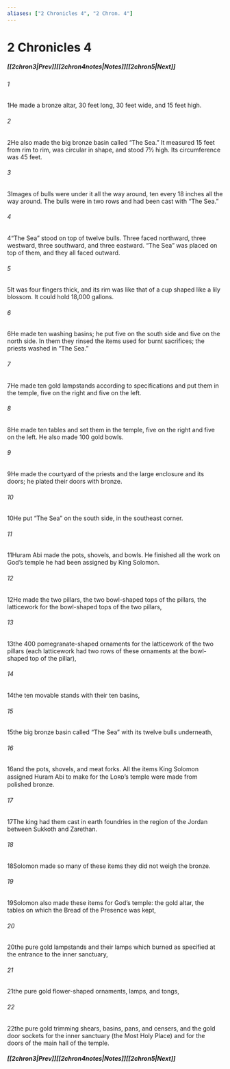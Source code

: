```yaml
---
aliases: ["2 Chronicles 4", "2 Chron. 4"]
---
```

# 2 Chronicles 4
##### <span class=arrow-left></span>[[2chron3|Prev]]<span class=navigation-separator></span>[[2chron4notes|Notes]]<span class=navigation-separator></span>[[2chron5|Next]]<span class=arrow-right></span>
###### 1
<span class=verse-first>1</span>He made a bronze altar, 30 feet long, 30 feet wide, and 15 feet high.
###### 2
<span class=verse-body>2</span>He also made the big bronze basin called “The Sea.” It measured 15 feet from rim to rim, was circular in shape, and stood 7½ high. Its circumference was 45 feet.
###### 3
<span class=verse-body>3</span>Images of bulls were under it all the way around, ten every 18 inches all the way around. The bulls were in two rows and had been cast with “The Sea.”
###### 4
<span class=verse-body>4</span>“The Sea” stood on top of twelve bulls. Three faced northward, three westward, three southward, and three eastward. “The Sea” was placed on top of them, and they all faced outward.
###### 5
<span class=verse-body>5</span>It was four fingers thick, and its rim was like that of a cup shaped like a lily blossom. It could hold 18,000 gallons.
###### 6
<span class=verse-body>6</span>He made ten washing basins; he put five on the south side and five on the north side. In them they rinsed the items used for burnt sacrifices; the priests washed in “The Sea.”
<div class=paragraph-break></div>

###### 7
<span class=verse-first>7</span>He made ten gold lampstands according to specifications and put them in the temple, five on the right and five on the left.
###### 8
<span class=verse-body>8</span>He made ten tables and set them in the temple, five on the right and five on the left. He also made 100 gold bowls.
###### 9
<span class=verse-body>9</span>He made the courtyard of the priests and the large enclosure and its doors; he plated their doors with bronze.
###### 10
<span class=verse-body>10</span>He put “The Sea” on the south side, in the southeast corner.
<div class=paragraph-break></div>

###### 11
<span class=verse-first>11</span>Huram Abi made the pots, shovels, and bowls. He finished all the work on God’s temple he had been assigned by King Solomon.
###### 12
<span class=verse-body>12</span>He made the two pillars, the two bowl-shaped tops of the pillars, the latticework for the bowl-shaped tops of the two pillars,
###### 13
<span class=verse-body>13</span>the 400 pomegranate-shaped ornaments for the latticework of the two pillars (each latticework had two rows of these ornaments at the bowl-shaped top of the pillar),
###### 14
<span class=verse-body>14</span>the ten movable stands with their ten basins,
###### 15
<span class=verse-body>15</span>the big bronze basin called “The Sea” with its twelve bulls underneath,
###### 16
<span class=verse-body>16</span>and the pots, shovels, and meat forks. All the items King Solomon assigned Huram Abi to make for the Lᴏʀᴅ’s temple were made from polished bronze.
###### 17
<span class=verse-body>17</span>The king had them cast in earth foundries in the region of the Jordan between Sukkoth and Zarethan.
###### 18
<span class=verse-body>18</span>Solomon made so many of these items they did not weigh the bronze.
<div class=paragraph-break></div>

###### 19
<span class=verse-first>19</span>Solomon also made these items for God’s temple: the gold altar, the tables on which the Bread of the Presence was kept,
###### 20
<span class=verse-body>20</span>the pure gold lampstands and their lamps which burned as specified at the entrance to the inner sanctuary,
###### 21
<span class=verse-body>21</span>the pure gold flower-shaped ornaments, lamps, and tongs,
###### 22
<span class=verse-body>22</span>the pure gold trimming shears, basins, pans, and censers, and the gold door sockets for the inner sanctuary (the Most Holy Place) and for the doors of the main hall of the temple.
##### <span class=arrow-left></span>[[2chron3|Prev]]<span class=navigation-separator></span>[[2chron4notes|Notes]]<span class=navigation-separator></span>[[2chron5|Next]]<span class=arrow-right></span>